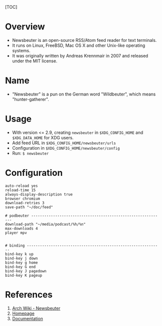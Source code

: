 [TOC]

# Overview
- Newsbeuter is an open-source RSS/Atom feed reader for text terminals.
- It runs on Linux, FreeBSD, Mac OS X and other Unix-like operating systems.
- It was originally written by Andreas Krennmair in 2007 and released under the MIT license.

# Name
- "Newsbeuter" is a pun on the German word "Wildbeuter", which means "hunter-gatherer".

# Usage
- With version <= 2.9, creating `newsbeuter` in `$XDG_CONFIG_HOME` and `$XDG_DATA_HOME` for XDG users.
- Add feed URL in `$XDG_CONFIG_HOME/newsbeuter/urls`
- Configuration in `$XDG_CONFIG_HOME/newsbeuter/config`
- Run: `$ newsbeuter`

# Configuration
```
auto-reload yes
reload-time 15
always-display-description true
browser chromium
download-retries 3
save-path "~/doc/feed"

# podbeuter -------------------------------------------------------------
download-path "~/media/podcast/%h/%n"
max-downloads 4
player mpv


# binding --------------------------------------------------------------
bind-key k up
bind-key j down
bind-key g home
bind-key G end
bind-key J pagedown
bind-key K pageup
```

# References
1. [Arch Wiki - Newsbeuter][1]
2. [Homepage][2]
3. [Documentation][3]

[1]: https://wiki.archlinux.org/index.php/Newsbeuter "Arch Wiki - Newsbeuter"
[2]: http://newsbeuter.org/ "Homepage"
[3]: https://newsbeuter.org/doc/newsbeuter.html "Documentation"
